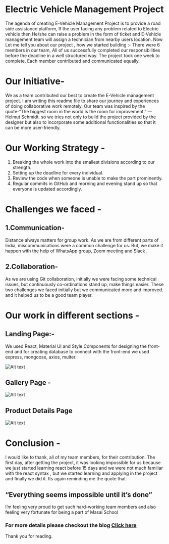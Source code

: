 # Electric Vehicle Management Project
The agenda of creating E-Vehicle Management Project is to provide a road side assistance platform, If the user facing any problem related to Electric vehicle then He/she can raise a problem in the form of ticket and E-Vehicle management team will assign a technician from nearby users location.
Now Let me tell you about our project , how we started building :- There were 6 members in our team, All of us successfully completed our responsibilities before the deadline in a well structured way. The project took one week to complete. Each member contributed and communicated equally. 

# Our Initiative-
We as a team contributed our best to create the E-Vehicle management project. I am writing this readme file to share our journey and experiences of doing collaborative work remotely.
Our team was inspired by the quote-“The biggest room in the world is the room for improvement.” — Helmut Schmidt. so we tries not only to build the project provided by the designer but also to incorporate some additional functionalities so that it can be more user-friendly.

# Our Working Strategy -
1. Breaking the whole work into the smallest divisions according to our strength.
2. Setting up the deadline for every individual.
3. Review the code when someone is unable to make the part prominently.
4. Regular commits in GitHub and morning and evening stand up so that everyone is updated accordingly.

# Challenges we faced -
## 1.Communication-
Distance always matters for group work. As we are from different parts of India, miscommunications were a common challenge for us. But, we make it happen with the help of WhatsApp group, Zoom meeting and Slack .
## 2.Collaboration-
As we are using Git collaboration, initially we were facing some technical issues, but continuously co-ordinations stand up, make things easier.
These two challenges we faced initially but we communicated more and improved. and it helped us to be a good team player.

# Our work in different sections -
## Landing Page:-
We used React, Material UI and Style Components for designing the front-end and for creating database to connect with the front-end we used express, mongoose, axios, multer.

![Alt text](https://miro.medium.com/max/2000/1*DQ_hf69rzKRQrobOjKQGGQ.png?raw=true "Title")

## Gallery Page -

![Alt text](https://miro.medium.com/max/2000/1*C58vOL_fiPMbugupV1FFow.png)

## Product Details Page
![Alt text](https://miro.medium.com/max/2000/1*n8167HfIZuXUK2a-R2YHbw.png)


# Conclusion -
I would like to thank, all of my team members, for their contribution. The first day, after getting the project, it was looking impossible for us because we just started learning react before 15 days and we were not much familiar with the react syntax , but we started learning and applying in the project and finally we did it. Its again reminding me the quote that-
## “Everything seems impossible until it’s done”
I’m feeling very proud to get such hard-working team members and also feeling very fortunate for being a part of Masai School

### For more details please checkout the blog [Click here](https://medium.com/@dchaurasiya8589/hello-readers-this-is-deepak-from-team-electric-908c2b43deab)
Thank you for reading. 

